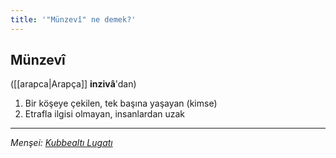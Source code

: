 ```yaml
---
title: '"Münzevî" ne demek?'
---
```


## Münzevî
([[arapca|Arapça]] **inzivâ**'dan) 
1. Bir köşeye çekilen, tek başına yaşayan (kimse)
2. Etrafla ilgisi olmayan, insanlardan uzak

---
*Menşei: [Kubbealtı Lugatı](https://www.lugatim.com/s/Münzevî)*